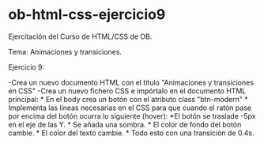 # ob-html-css-ejercicio9

Ejercitación del Curso de HTML/CSS de OB.

Tema: Animaciones y transiciones.

Ejercicio 9:

-Crea un nuevo documento HTML con el título "Animaciones y transiciones en CSS"
-Crea un nuevo fichero CSS e impórtalo en el documento HTML principal:
    * En el body crea un botón con el atributo class "btn-modern"
    * Implementa las líneas necesarias en el CSS para que cuando el ratón pase por encima del botón ocurra lo siguiente (hover):
        *El botón se traslade -5px en el eje de las Y.
        * Se añada una sombra.
        * El color de fondo del botón cambie.
        * El color del texto cambie.
        * Todo esto con una transición de 0.4s.